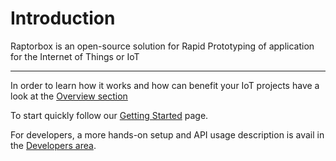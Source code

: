 # Introduction

Raptorbox is an open-source solution for Rapid Prototyping of application for the Internet of Things or IoT

---

In order to learn how it works and how can benefit your IoT projects have a look at the [Overview section](/README.md)

To start quickly follow our [Getting Started](//pages/documentation/getting-started.md) page.

For developers, a more hands-on setup and API usage description is avail in the [Developers area](//pages/documentation/developers.md).


